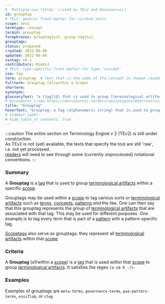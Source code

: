 ```yaml
---
# `Multiple-use fields` \(used by TEv2 and Docusaurus\)
id: grouptag
# TEv2: generic front-matter for curated texts
scope: tev2
termtype: concept
termid: grouptag
formphrases: grouptag{ss}, group-tag{ss}
grouptags:
status: proposed
created: 2022-06-06
updated: 2022-06-06
vsntag: v0.1
contributors: RieksJ
# TEv2: type-specific front-matter for type `concept`
isa: tag
term: grouptag  # Text that is the name of the concept in (human readable) texts.
fullterm: Grouptag (of/within a Scope)
shorterm:
synonyms:
glossaryText: "a [tag](@) that is used to group [terminological artifacts](@) within a specific [scope](@)."
# Docusaurus \(see https://docusaurus\.io/docs/api/plugins/@docusaurus/plugin-content-docs#markdown-front-matter\):
title: "Grouptag"
hoverText: "Grouptag: a Tag (alphanumeric string) that is used to group Terminological Artifacts within a specific Scope."
# sidebar_label:
# hide_table_of_contents: true
---
```


:::caution
The entire section on Terminology Engine v 2 (TEv2) is still under construction.<br/>
As TEv2 is not (yet) available, the texts that specify the tool are still 'raw', i.e. not yet processed.<br/>[readers](@) will need to see through some (currently unprocessed) notational conventions.
:::

### Summary
A **Grouptag** is a [tag](@) that is used to group [terminological artifacts](@) within a specific [scope](@).

Grouptags may be used within a [scope](@) to tag various sorts or [terminological artifacts](@) such as [terms](@), [concepts](@), [patterns](@) and the like. One can then say that this grouptag represents the group of [terminological artifacts](@) that are associated with that tag. This may be used for different purposes. One example is to tag every term that is part of a [pattern](@) with a pattern-specific tag.

[Scopetags](@) also serve as grouptags: they represent all [terminological artifacts](@) within that [scope](@).

### Criteria
A **Grouptag** (of/within a [scope](@)) is a [tag](@) that is used within that [scope](@) to group [terminological artifacts](@). It satisfies the regex `[a-z0-9_-]+`.

### Examples
Examples of grouptags are `meta-terms`, `governance-terms`, `paa-pattern-terms`, `essiflab`, or `ctwg`
